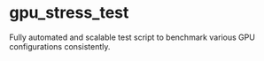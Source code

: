 # gpu_stress_test
Fully automated and scalable test script to benchmark various GPU configurations consistently.
